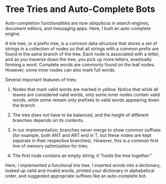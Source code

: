 # Tree Tries and Auto-Complete Bots

Auto-completion functionalities are now ubiquitous in search engines, document editors, and messaging apps. Here, I built an auto-complete engine. 

A trie tree, or a prefix tree, is a common data structure that stores a set of strings in a collection of nodes so that all strings with a common prefix are found in the same branch of the tree. Each node is associated with a letter, and as you traverse down the tree, you pick up more letters, eventually forming a word. Complete words are commonly found on the leaf nodes. However, some inner nodes can also mark full words.

Several important features of tries:

1. Nodes that mark valid words are marked in yellow. Notice that while all leaves are considered valid words, only some inner nodes contain valid words, while some remain only prefixes to valid words appearing down the branch.

2. The tree does not have to be balanced, and the height of different branches depends on its contents.

3. In our implementation, branches never merge to show common suffixes (for example, both ANT and ART end in T, but these nodes are kept separate in their respective branches). However, this is a common first line of memory optimization for tries.

4. The first node contains an empty string; it “holds the tree together.”

Here, I implemented a functional trie tree. I inserted words into a dictionary, looked up valid and invalid words, printed your dictionary in alphabetical order, and suggested appropriate suffixes like an auto-complete bot.
